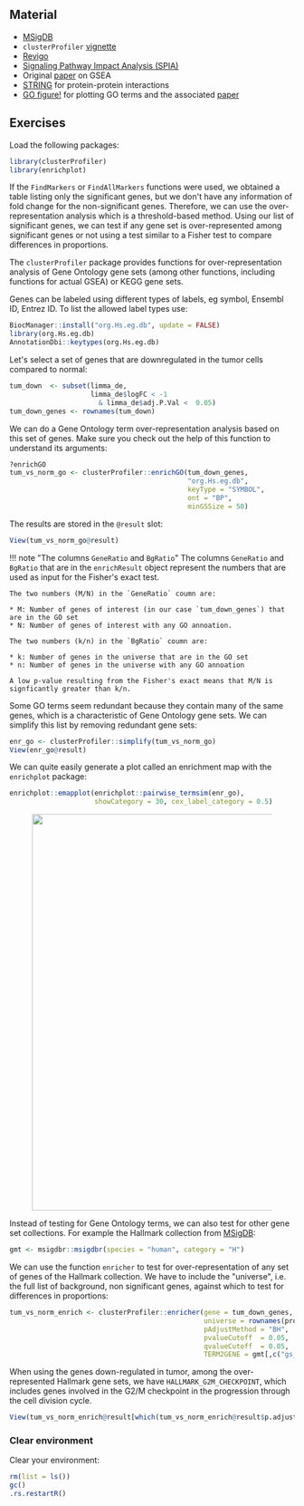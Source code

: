## Material

- [MSigDB](http://www.gsea-msigdb.org/gsea/msigdb/index.jsp)
- `clusterProfiler` [vignette](https://bioconductor.org/packages/release/bioc/vignettes/clusterProfiler/inst/doc/clusterProfiler.html)
- [Revigo](http://revigo.irb.hr/)
- [Signaling Pathway Impact Analysis (SPIA)](https://bioconductor.org/packages/release/bioc/html/SPIA.html)
- Original [paper](https://www.pnas.org/content/102/43/15545) on GSEA
- [STRING](https://string-db.org/) for protein-protein interactions
- [GO figure!](https://gitlab.com/evogenlab/GO-Figure) for plotting GO terms and the associated [paper](https://www.frontiersin.org/articles/10.3389/fbinf.2021.638255/full)

## Exercises

Load the following packages:

```R
library(clusterProfiler)
library(enrichplot)
```

If the `FindMarkers` or `FindAllMarkers` functions were used,
we obtained a table listing only the significant genes,
but we don't have any information of fold change for the non-significant
genes. Therefore, we can use the over-representation analysis
which is a threshold-based method.
Using our list of significant genes, we can test
if any gene set is over-represented among significant genes or not using a test
similar to a Fisher test to compare differences in proportions.

The `clusterProfiler` package provides functions for over-representation
analysis of Gene Ontology gene sets (among other functions, including functions for actual GSEA) or KEGG gene sets.

Genes can be labeled using different types of labels, eg
symbol, Ensembl ID, Entrez ID. To list the allowed
label types use:

```R
BiocManager::install("org.Hs.eg.db", update = FALSE)
library(org.Hs.eg.db)
AnnotationDbi::keytypes(org.Hs.eg.db)
```

Let's select a set of genes that are downregulated in the tumor cells compared to normal:

```R
tum_down  <- subset(limma_de,
                    limma_de$logFC < -1 
                      & limma_de$adj.P.Val <  0.05)
tum_down_genes <- rownames(tum_down)
```

We can do a Gene Ontology term over-representation analysis based on this set of genes. Make sure you check out the help of this function to understand its arguments:

```R
?enrichGO
tum_vs_norm_go <- clusterProfiler::enrichGO(tum_down_genes,
                                            "org.Hs.eg.db",
                                            keyType = "SYMBOL",
                                            ont = "BP",
                                            minGSSize = 50)
```

The results are stored in the `@result` slot:

```R
View(tum_vs_norm_go@result)
```

!!! note "The columns `GeneRatio` and `BgRatio`"
    The columns `GeneRatio` and `BgRatio` that are in the `enrichResult` object represent the numbers that are used as input for the Fisher's exact test. 
    
    The two numbers (M/N) in the `GeneRatio` coumn are:

    * M: Number of genes of interest (in our case `tum_down_genes`) that are in the GO set
    * N: Number of genes of interest with any GO annoation.

    The two numbers (k/n) in the `BgRatio` coumn are:

    * k: Number of genes in the universe that are in the GO set
    * n: Number of genes in the universe with any GO annoation

    A low p-value resulting from the Fisher's exact means that M/N is signficantly greater than k/n. 

Some GO terms seem redundant because they contain many of the same genes, which is a characteristic of Gene Ontology gene sets. We can simplify this list by removing redundant gene sets:

```R
enr_go <- clusterProfiler::simplify(tum_vs_norm_go)
View(enr_go@result)
```

We can quite easily generate a plot called an enrichment map with the `enrichplot` package:

```R
enrichplot::emapplot(enrichplot::pairwise_termsim(enr_go),
                     showCategory = 30, cex_label_category = 0.5)
```

<figure>
    <img src="../../assets/images/emapplot_tum_down.png" width="700"/>
</figure>

Instead of testing for Gene Ontology terms, we can also test for other gene set collections. For example the Hallmark collection from [MSigDB](http://www.gsea-msigdb.org/gsea/msigdb/index.jsp):

```R
gmt <- msigdbr::msigdbr(species = "human", category = "H")
```

We can use the function `enricher` to test for over-representation of any set of genes of the Hallmark collection. We have to include the "universe", i.e. the full list of background, non significant genes, against which to test for differences in proportions:

```R
tum_vs_norm_enrich <- clusterProfiler::enricher(gene = tum_down_genes,
                                                universe = rownames(proB),
                                                pAdjustMethod = "BH",
                                                pvalueCutoff  = 0.05,
                                                qvalueCutoff  = 0.05,
                                                TERM2GENE = gmt[,c("gs_name", "gene_symbol")])
```

When using the genes down-regulated in tumor, among the over-represented Hallmark gene sets, we have `HALLMARK_G2M_CHECKPOINT`, which includes genes involved in the G2/M checkpoint in the progression through the cell division cycle.

```R
View(tum_vs_norm_enrich@result[which(tum_vs_norm_enrich@result$p.adjust<0.05),])
```
### Clear environment

Clear your environment:

```R
rm(list = ls())
gc()
.rs.restartR()
```